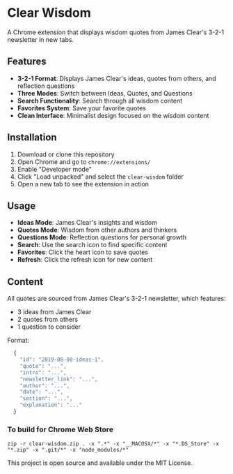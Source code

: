 # Clear Wisdom

A Chrome extension that displays wisdom quotes from James Clear's 3-2-1 newsletter in new tabs.

## Features

- **3-2-1 Format**: Displays James Clear's ideas, quotes from others, and reflection questions
- **Three Modes**: Switch between Ideas, Quotes, and Questions
- **Search Functionality**: Search through all wisdom content
- **Favorites System**: Save your favorite quotes
- **Clean Interface**: Minimalist design focused on the wisdom content

## Installation

1. Download or clone this repository
2. Open Chrome and go to `chrome://extensions/`
3. Enable "Developer mode"
4. Click "Load unpacked" and select the `clear-wisdom` folder
5. Open a new tab to see the extension in action

## Usage

- **Ideas Mode**: James Clear's insights and wisdom
- **Quotes Mode**: Wisdom from other authors and thinkers
- **Questions Mode**: Reflection questions for personal growth
- **Search**: Use the search icon to find specific content
- **Favorites**: Click the heart icon to save quotes
- **Refresh**: Click the refresh icon for new content

## Content

All quotes are sourced from James Clear's 3-2-1 newsletter, which features:

- 3 ideas from James Clear
- 2 quotes from others
- 1 question to consider

Format:

```js
  {
    "id": "2019-08-08-ideas-1",
    "quote": "...",
    "intro": "...",
    "newsletter_link": "...",
    "author": "...",
    "date": "...",
    "section": "...",
    "explanation": "..."
  }
```

### To build for Chrome Web Store

`zip -r clear-wisdom.zip . -x ".*" -x "__MACOSX/*" -x "*.DS_Store" -x "*.zip" -x ".git/*" -x "node_modules/*"`

This project is open source and available under the MIT License.
